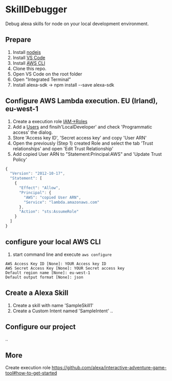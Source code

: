 # SkillDebugger
Debug alexa skills for node on your local development environment.

## Prepare
1. Install [nodejs](https://nodejs.org/dist/v8.9.4/node-v8.9.4-x64.msi)
2. Install [VS Code](https://code.visualstudio.com/)
3. Install [AWS CLI](https://aws.amazon.com/de/cli/)
4. Clone this repo.
5. Open VS Code on the root folder
6. Open "Integrated Terminal"
7. Install alexa-sdk -> npm install --save alexa-sdk

## Configure AWS Lambda execution. EU (Irland), eu-west-1
1. Create a execution role [IAM->Roles](https://console.aws.amazon.com/iam/home?region=eu-west-1#/roles)
2. Add a [Users](https://console.aws.amazon.com/iam/home?region=eu-west-1#/users) and finsih'LocalDeveloper' and check 'Programmatic access'  the dialog.
3. Store 'Access key ID', 'Secret access key' and copy 'User ARN'
4. Open the previously (Step 1) created Role and select the tab 'Trust relationships' and open 'Edit Trust Relationship'
5. Add copied User ARN to "Statement:Principal:AWS" and 'Update Trust Policy'
```javascript
{
  "Version": "2012-10-17",
  "Statement": [
    {
      "Effect": "Allow",
      "Principal": {
        "AWS": "copied User ARN",
        "Service": "lambda.amazonaws.com"
      },
      "Action": "sts:AssumeRole"
    }
  ]
}
```
## configure your local AWS CLI
1. start command line and execute `aws configure`
```
AWS Access Key ID [None]: YOUR Access key ID
AWS Secret Access Key [None]: YOUR Secret access key
Default region name [None]: eu-west-1
Default output format [None]: json
```
## Create a Alexa Skill
1. Create a skill with name 'SampleSkill1'
2. Create a Custom Intent named 'SampleIntent'
..

## Configure our project
..

## More
Create execution role
https://github.com/alexa/interactive-adventure-game-tool#how-to-get-started
